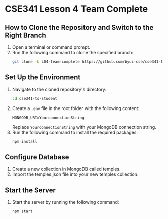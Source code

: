# CSE341 Lesson 4 Team Complete

## How to Clone the Repository and Switch to the Right Branch

1. Open a terminal or command prompt.
2. Run the following command to clone the specified branch:
   ```bash
   git clone -b L04-team-complete https://github.com/byui-cse/cse341-ts-student.git
   ```

## Set Up the Environment

1. Navigate to the cloned repository's directory:
   ```bash
   cd cse341-ts-student
   ```
2. Create a `.env` file in the root folder with the following content:
   ```env
   MONGODB_URI=YourconnectionString
   ```
   Replace `YourconnectionString` with your MongoDB connection string.
3. Run the following command to install the required packages:
   ```bash
   npm install
   ```

## Configure Database

1. Create a new collection in MongoDB called temples.
2. Import the temples.json file into your new temples collection.

## Start the Server

1. Start the server by running the following command:
   ```bash
   npm start
   ```


